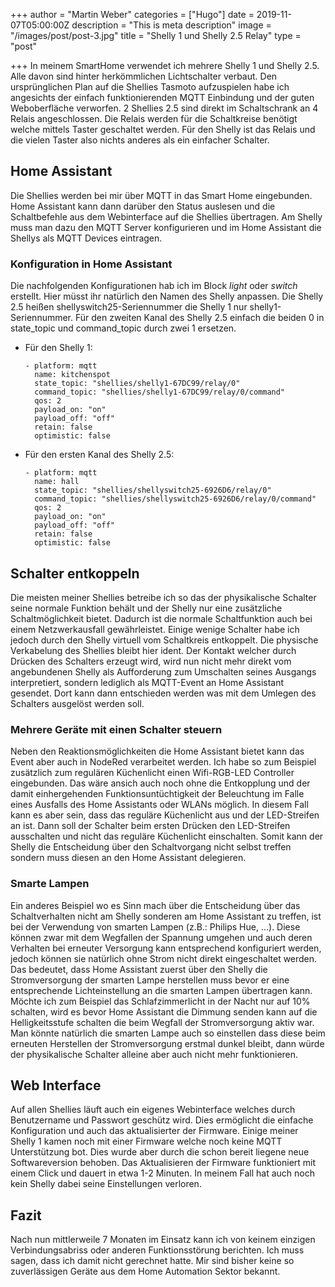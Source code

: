 +++
author = "Martin Weber"
categories = ["Hugo"]
date = 2019-11-07T05:00:00Z
description = "This is meta description"
image = "/images/post/post-3.jpg"
title = "Shelly 1 und Shelly 2.5 Relay"
type = "post"

+++
In meinem SmartHome verwendet ich mehrere Shelly 1 und Shelly 2.5. Alle davon sind hinter herkömmlichen Lichtschalter verbaut. Den ursprünglichen Plan auf die Shellies Tasmoto aufzuspielen habe ich angesichts der einfach funktionierenden MQTT Einbindung und der guten Weboberfläche verworfen. 2 Shellies 2.5 sind direkt im Schaltschrank an 4 Relais angeschlossen. Die Relais werden für die Schaltkreise benötigt welche mittels Taster geschaltet werden. Für den Shelly ist das Relais und die vielen Taster also nichts anderes als ein einfacher Schalter.

## Home Assistant

Die Shellies werden bei mir über MQTT in das Smart Home eingebunden. Home Assistant kann dann darüber den Status auslesen und die Schaltbefehle aus dem Webinterface auf die Shellies übertragen. Am Shelly muss man dazu den MQTT Server konfigurieren und im Home Assistant die Shellys als MQTT Devices eintragen.

### Konfiguration in Home Assistant

Die nachfolgenden Konfigurationen hab ich im Block _light_ oder _switch_ erstellt. Hier müsst ihr natürlich den Namen des Shelly anpassen. Die Shelly 2.5 heißen shellyswitch25-Seriennummer die Shelly 1 nur shelly1-Seriennummer. Für den zweiten Kanal des Shelly 2.5 einfach die beiden 0 in state_topic und command_topic durch zwei 1 ersetzen.

* Für den Shelly 1:

      - platform: mqtt
        name: kitchenspot
        state_topic: "shellies/shelly1-67DC99/relay/0"
        command_topic: "shellies/shelly1-67DC99/relay/0/command"
        qos: 2
        payload_on: "on"
        payload_off: "off"
        retain: false
        optimistic: false
* Für den ersten Kanal des Shelly 2.5:

      - platform: mqtt
        name: hall
        state_topic: "shellies/shellyswitch25-6926D6/relay/0"
        command_topic: "shellies/shellyswitch25-6926D6/relay/0/command"
        qos: 2
        payload_on: "on"
        payload_off: "off"
        retain: false
        optimistic: false

## Schalter entkoppeln

Die meisten meiner Shellies betreibe ich so das der physikalische Schalter seine normale Funktion behält und der Shelly nur eine zusätzliche Schaltmöglichkeit bietet. Dadurch ist die normale Schaltfunktion auch bei einem Netzwerkausfall gewährleistet. Einige wenige Schalter habe ich jedoch durch den Shelly virtuell vom Schaltkreis entkoppelt. Die physische Verkabelung des Shellies bleibt hier ident. Der Kontakt welcher durch Drücken des Schalters erzeugt wird, wird nun nicht mehr direkt vom angebundenen Shelly als Aufforderung zum Umschalten seines Ausgangs interpretiert, sondern lediglich als MQTT-Event an Home Assistant gesendet. Dort kann dann entschieden werden was mit dem Umlegen des Schalters ausgelöst werden soll.

### Mehrere Geräte mit einen Schalter steuern

Neben den Reaktionsmöglichkeiten die Home Assistant bietet kann das Event aber auch in NodeRed verarbeitet werden. Ich habe so zum Beispiel zusätzlich zum regulären Küchenlicht einen Wifi-RGB-LED Controller eingebunden. Das wäre ansich auch noch ohne die Entkopplung und der damit einhergehenden Funktionsuntüchtigkeit der Beleuchtung im Falle eines Ausfalls des Home Assistants oder WLANs möglich. In diesem Fall kann es aber sein, dass das reguläre Küchenlicht aus und der LED-Streifen an ist. Dann soll der Schalter beim ersten Drücken den LED-Streifen ausschalten und nicht das reguläre Küchenlicht einschalten. Somit kann der Shelly die Entscheidung über den Schaltvorgang nicht selbst treffen sondern muss diesen an den Home Assistant delegieren.

### Smarte Lampen

Ein anderes Beispiel wo es Sinn mach über die Entscheidung über das Schaltverhalten nicht am Shelly sonderen am Home Assistant zu treffen, ist bei der Verwendung von smarten Lampen (z.B.: Philips Hue, ...). Diese können zwar mit dem Wegfallen der Spannung umgehen und auch deren Verhalten bei erneuter Versorgung kann entsprechend konfiguriert werden, jedoch können sie natürlich ohne Strom nicht direkt eingeschaltet werden. Das bedeutet, dass Home Assistant zuerst über den Shelly die Stromversorgung der smarten Lampe herstellen muss bevor er eine entsprechende Lichteinstellung an die smarten Lampen übertragen kann. Möchte ich zum Beispiel das Schlafzimmerlicht in der Nacht nur auf 10% schalten, wird es bevor Home Assistant die Dimmung senden kann auf die Helligkeitsstufe schalten die beim Wegfall der Stromversorgung aktiv war. Man könnte natürlich die smarten Lampe auch so einstellen dass diese beim erneuten Herstellen der Stromversorgung erstmal dunkel bleibt, dann würde der physikalische Schalter alleine aber auch nicht mehr funktionieren.

## Web Interface

Auf allen Shellies läuft auch ein eigenes Webinterface welches durch Benutzername und Passwort geschütz wird. Dies ermöglicht die einfache Konfiguration und auch das aktualisierter der Firmware. Einige meiner Shelly 1 kamen noch mit einer Firmware welche noch keine MQTT Unterstützung bot. Dies wurde aber durch die schon bereit liegene neue Softwareversion behoben. Das Aktualisieren der Firmware funktioniert mit einem Click und dauert in etwa 1-2 Minuten. In meinem Fall hat auch noch kein Shelly dabei seine Einstellungen verloren.

## Fazit

Nach nun mittlerweile 7 Monaten im Einsatz kann ich von keinem einzigen Verbindungsabriss oder anderen Funktionsstörung berichten. Ich muss sagen, dass ich damit nicht gerechnet hatte. Mir sind bisher keine so zuverlässigen Geräte aus dem Home Automation Sektor bekannt.